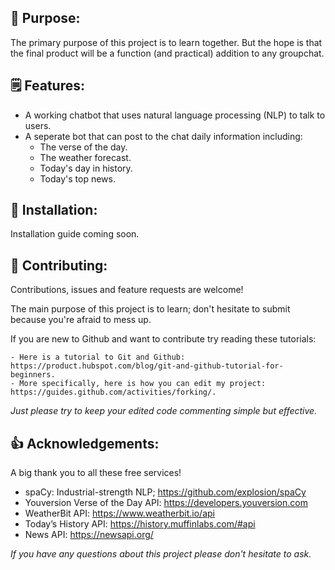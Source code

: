 ## 📖 Purpose: 

The primary purpose of this project is to learn together. 
But the hope is that the final product will be a function (and practical) addition to any groupchat.

## 🗒 Features:
	
- A working chatbot that uses natural language processing (NLP) to talk to users.
- A seperate bot that can post to the chat daily information including:
	- The verse of the day.
	- The weather forecast.
	- Today's day in history.
	- Today's top news.

## 🔨 Installation: 

Installation guide coming soon.

## 🤝 Contributing:

Contributions, issues and feature requests are welcome!

The main purpose of this project is to learn; don't hesitate to submit because you're afraid to mess up.

If you are new to Github and want to contribute try reading these tutorials:

	- Here is a tutorial to Git and Github: https://product.hubspot.com/blog/git-and-github-tutorial-for-beginners.
	- More specifically, here is how you can edit my project: https://guides.github.com/activities/forking/.

*Just please try to keep your edited code commenting simple but effective.*

## 👍 Acknowledgements:

A big thank you to all these free services!

- spaCy: Industrial-strength NLP; https://github.com/explosion/spaCy
- Youversion Verse of the Day API: https://developers.youversion.com
- WeatherBit API: https://www.weatherbit.io/api
- Today’s History API: https://history.muffinlabs.com/#api
- News API: https://newsapi.org/

*If you have any questions about this project please don't hesitate to ask.*